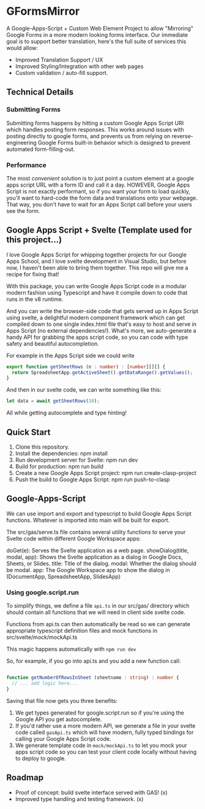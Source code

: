 # GFormsMirror

A Google-Apps-Script + Custom Web Element Project to allow "Mirroring" Google Forms in a more modern looking forms interface. Our immediate goal is to support better translation, here's the full suite of services this would allow:

* Improved Translation Support / UX
* Improved Styling/Integration with other web pages
* Custom validation / auto-fill support.

## Technical Details

### Submitting Forms

Submitting forms happens by hitting a custom Google Apps Script URI which handles posting form responses. This works around issues with posting directly to google forms, and prevents us from relying on reverse-engineering Google Forms built-in behavior which is designed to prevent automated form-filling-out.

### Performance

The most *convenient* solution is to just point a custom element at a google apps script URL with a form ID and call it a day. HOWEVER, Google Apps Script is not exactly performant, so if you want your form to load quickly, you'll want to hard-code the form data and translations onto your webpage. That way, you don't have to wait for an Apps Script call before your users see the form.


## Google Apps Script + Svelte (Template used for this project...)

I love Google Apps Script for whipping together projects for our Google Apps School, and I love svelte development in Visual Studio, but before now, I haven't been able to  bring them together. This repo will give me a recipe for fixing that!

With this package, you can write Google Apps Script code in a modular modern fashion using Typescript and have it compile down to code that runs in the v8 runtime.

And you can write the browser-side code that gets served up in Apps Script using svelte, a delightful modern component framework which can get compiled down to one single index.html file that's easy to host and serve in Apps Script (no external dependencies!). What's more, we auto-generate a handy API for grabbing the apps script code, so you can code with type safety and beautiful autocompletion.

For example in the Apps Script side we could write
```typescript
export function getSheetRows (n : number) : [number][][] {
  return SpreadsheetApp.getActiveSheet().getDataRange().getValues();
}
```

And then in our svelte code, we can write something like this:
```typescript
let data = await getSheetRows(10);
```

All while getting autocomplete and type hinting!

## Quick Start

1. Clone this repository.
1. Install the dependencies: npm install
1. Run development server for Svelte: npm run dev
1. Build for production: npm run build
1. Create a new Google Apps Script project: npm run create-clasp-project
1. Push the build to Google Apps Script: npm run push-to-clasp

## Google-Apps-Script

We can use import and export and typescript to build Google Apps Script functions. Whatever is imported into main will be built for export.

The src/gas/serve.ts file contains several utility functions to serve your Svelte code within different Google Workspace apps:

doGet(e): Serves the Svelte application as a web page.
showDialog(title, modal, app): Shows the Svelte application as a dialog in Google Docs, Sheets, or Slides.
title: Title of the dialog.
modal: Whether the dialog should be modal.
app: The Google Workspace app to show the dialog in (DocumentApp, SpreadsheetApp, SlidesApp)

### Using google.script.run

To simplify things, we define a file `api.ts` in our src/gas/ directory which should contain all
functions that we will need in client side svelte code.

Functions from api.ts can then automatically be read so we can generate appropriate typescript
definition files and mock functions in src/svelte/mock/mockApi.ts

This magic happens automatically with `npm run dev`

So, for example, if you go into api.ts and you add a new function call:

```ts

function getNumberOfRowsInSheet (sheetname : string) : number {
  // ... add logic here...
}
```

Saving that file now gets you three benefits:
1. We get types generated for google.script.run so if you're using the Google API you get autocomplete.
2. If you'd rather use a more modern API, we generate a file in your svelte code called `gasApi.ts` which will have modern, fully typed bindings for calling your Google Apps Script code.
3. We generate template code in `mock/mockApi.ts` to let you mock your apps script code so you can test your client code locally without having to deploy to google.

## Roadmap

- Proof of concept: build svelte interface served with GAS! (x)
- Improved type handling and testing framework. (x)